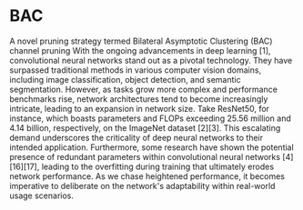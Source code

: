 # BAC
A novel pruning strategy termed Bilateral Asymptotic Clustering (BAC) channel pruning
With the ongoing advancements in deep learning [1], convolutional neural networks stand out as a pivotal technology. They have surpassed traditional methods in various computer vision domains, including image classification, object detection, and semantic segmentation. However, as tasks grow more complex and performance benchmarks rise, network architectures tend to become increasingly intricate, leading to an expansion in network size. Take ResNet50, for instance, which boasts parameters and FLOPs exceeding 25.56 million and 4.14 billion, respectively, on the ImageNet dataset [2][3]. This escalating demand underscores the criticality of deep neural networks to their intended application. Furthermore, some research have shown the potential presence of redundant parameters within convolutional neural networks [4][16][17], leading to the overfitting during training that ultimately erodes network performance. As we chase heightened performance, it becomes imperative to deliberate on the network's adaptability within real-world usage scenarios.
